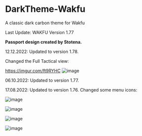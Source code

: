 # DarkTheme-Wakfu
A classic dark carbon theme for Wakfu

Last Update: 
WAKFU Version 1.77

**Passport design created by Stotena.**

12.12.2022: Updated to version 1.78.

Changed the Full Tactical view:

https://imgur.com/ft9RYHC
![image](https://user-images.githubusercontent.com/94634132/210650459-4bfd41b4-1102-4ecf-81ea-60b0ee1b10c9.png)

06.10.2022: Updated to version 1.77.

17.08.2022: Updated to version 1.76.
Changed some menu icons:

![image](https://user-images.githubusercontent.com/94634132/185227277-b9142190-de75-47ba-8985-d61585a68a98.png)

![image](https://user-images.githubusercontent.com/94634132/184757536-165b99cb-64df-4484-9677-4e9af9c775b1.png)

![image](https://user-images.githubusercontent.com/94634132/184757561-3d62d085-7a51-489d-8300-3736415ce96c.png)

![image](https://user-images.githubusercontent.com/94634132/184757710-ffaa8056-46b6-46f8-a589-2e94b1c9492a.png)
